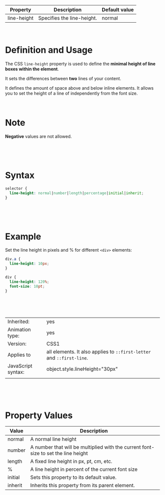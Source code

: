 | Property    | Description                | Default value |
| ----------- | -------------------------- | ------------- |
| line-height | Specifies the line-height. | normal        |

&nbsp;

# Definition and Usage

The CSS `line-height` property is used to define the **minimal height of line boxes within the element**.

It sets the differences between **two** lines of your content.

It defines the amount of space above and below inline elements. It allows you to set the height of a line of independently from the font size.

&nbsp;

# Note

**Negative** values are not allowed.

&nbsp;

&nbsp;

# Syntax

```css
selector {
  line-height: normal|number|length|percentage|initial|inherit;
}
```

&nbsp;

&nbsp;

# Example

Set the line height in pixels and % for different `<div>` elements:

```css
div.a {
  line-height: 10px;
}

div {
  line-height: 120%;
  font-size: 10pt;
}
```

&nbsp;

&nbsp;

|                    |                                                                       |
| ------------------ | --------------------------------------------------------------------- |
| Inherited:         | yes                                                                   |
| Animation type:    | yes                                                                   |
| Version:           | CSS1                                                                  |
| Applies to         | all elements. It also applies to `::first-letter` and `::first-line`. |
| JavaScript syntax: | object.style.lineHeight="30px"                                        |
|                    |                                                                       |

&nbsp;

&nbsp;

# Property Values

| Value   | Description                                                                        |
| ------- | ---------------------------------------------------------------------------------- |
| normal  | A normal line height                                                               |
| number  | A number that will be multiplied with the current font-size to set the line height |
| length  | A fixed line height in px, pt, cm, etc.                                            |
| %       | A line height in percent of the current font size                                  |
| initial | Sets this property to its default value.                                           |
| inherit | Inherits this property from its parent element.                                    |
